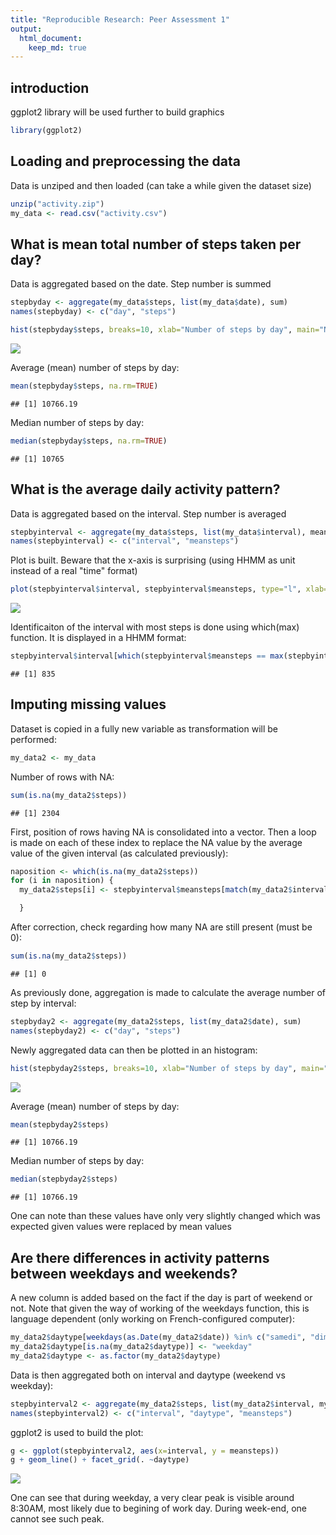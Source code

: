 ```yaml
---
title: "Reproducible Research: Peer Assessment 1"
output: 
  html_document:
    keep_md: true
---
```


## introduction
ggplot2 library will be used further to build graphics


```r
library(ggplot2)
```
## Loading and preprocessing the data 
Data is unziped and then loaded (can take a while given the dataset size)

```r
unzip("activity.zip")
my_data <- read.csv("activity.csv")
```

## What is mean total number of steps taken per day?
Data is aggregated based on the date. Step number is summed

```r
stepbyday <- aggregate(my_data$steps, list(my_data$date), sum)
names(stepbyday) <- c("day", "steps")

hist(stepbyday$steps, breaks=10, xlab="Number of steps by day", main="Number of step by day repartition")
```

![](PA1_template_files/figure-html/unnamed-chunk-3-1.png)<!-- -->

  
Average (mean) number of steps by day:

```r
mean(stepbyday$steps, na.rm=TRUE)
```

```
## [1] 10766.19
```

Median number of steps by day:

```r
median(stepbyday$steps, na.rm=TRUE)
```

```
## [1] 10765
```


## What is the average daily activity pattern?
Data is aggregated based on the interval. Step number is averaged


```r
stepbyinterval <- aggregate(my_data$steps, list(my_data$interval), mean, na.rm=TRUE)
names(stepbyinterval) <- c("interval", "meansteps")
```


Plot is built. Beware that the x-axis is surprising (using HHMM as unit instead of a real "time" format)

```r
plot(stepbyinterval$interval, stepbyinterval$meansteps, type="l", xlab="Interval (HHMM format)", ylab="Average step number in interval", main="Average number of step by interval")
```

![](PA1_template_files/figure-html/unnamed-chunk-7-1.png)<!-- -->

Identificaiton of the interval with most steps is done using which(max) function. It is displayed in a HHMM format:

```r
stepbyinterval$interval[which(stepbyinterval$meansteps == max(stepbyinterval$meansteps))]
```

```
## [1] 835
```

## Imputing missing values
Dataset is copied in a fully new variable as transformation will be performed:

```r
my_data2 <- my_data
```

Number of rows with NA:

```r
sum(is.na(my_data2$steps))
```

```
## [1] 2304
```

First, position of rows having NA is consolidated into a vector. Then a loop is made on each of these index to replace the NA value by the average value of the given interval (as calculated previously):


```r
naposition <- which(is.na(my_data2$steps))
for (i in naposition) {
  my_data2$steps[i] <- stepbyinterval$meansteps[match(my_data2$interval[i], stepbyinterval$interval)]

  }
```

After correction, check regarding how many NA are still present (must be 0):

```r
sum(is.na(my_data2$steps))
```

```
## [1] 0
```

As previously done, aggregation is made to calculate the average number of step by interval:

```r
stepbyday2 <- aggregate(my_data2$steps, list(my_data2$date), sum)
names(stepbyday2) <- c("day", "steps")
```

Newly aggregated data can then be plotted in an histogram:

```r
hist(stepbyday2$steps, breaks=10, xlab="Number of steps by day", main="Number of step by day repartition")
```

![](PA1_template_files/figure-html/unnamed-chunk-14-1.png)<!-- -->


Average (mean) number of steps by day:

```r
mean(stepbyday2$steps)
```

```
## [1] 10766.19
```

Median number of steps by day:

```r
median(stepbyday2$steps)
```

```
## [1] 10766.19
```

One can note than these values have only very slightly changed which was expected given values were replaced by mean values


## Are there differences in activity patterns between weekdays and weekends?
A new column is added based on the fact if the day is part of weekend or not. Note that given the way of working of the weekdays function, this is language dependent (only working on French-configured computer):


```r
my_data2$daytype[weekdays(as.Date(my_data2$date)) %in% c("samedi", "dimanche")] <- "weekend"
my_data2$daytype[is.na(my_data2$daytype)] <- "weekday"
my_data2$daytype <- as.factor(my_data2$daytype)
```

Data is then aggregated both on interval and daytype (weekend vs weekday):

```r
stepbyinterval2 <- aggregate(my_data2$steps, list(my_data2$interval, my_data2$daytype), mean, na.rm=TRUE)
names(stepbyinterval2) <- c("interval", "daytype", "meansteps")
```

ggplot2 is used to build the plot:

```r
g <- ggplot(stepbyinterval2, aes(x=interval, y = meansteps))
g + geom_line() + facet_grid(. ~daytype)
```

![](PA1_template_files/figure-html/unnamed-chunk-19-1.png)<!-- -->

One can see that during weekday, a very clear peak is visible around 8:30AM, most likely due to begining of work day. During week-end, one cannot see such peak.
